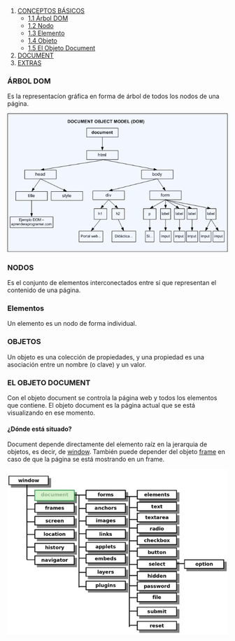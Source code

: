 1. [CONCEPTOS BÁSICOS](#dom)
   - [1.1 Árbol DOM](#dom)
   - [1.2 Nodo](#nodo)
   - [1.3 Elemento](#elemento)
   - [1.4 Objeto](#objeto)
   - [1.5 El Objeto Document](document)
2. [DOCUMENT](paginas/document.md)
3. [EXTRAS](paginas/extras.md)

### ÁRBOL DOM <a name="dom"></a>

Es la representacíon gráfica en forma de árbol de todos los nodos de una página.

![DOM](dom.png)

### NODOS <a name="nodo"></a>

Es el conjunto de elementos interconectados entre sí que representan el contenido de una página.

### Elementos <a name="elemento"></a>

Un elemento es un nodo de forma individual.

### OBJETOS <a name="objeto"></a>

Un objeto es una colección de propiedades, y una propiedad es una asociación entre un nombre (o clave) y un valor.

### EL OBJETO DOCUMENT <a name="document"></a>

Con el objeto document se controla la página web y todos los elementos que contiene. El objeto document es la página actual que se está visualizando en ese momento.

#### ¿Dónde está situado? <a name="situado"></a>

Document depende directamente del elemento raíz en la jerarquia de objetos, es decir, de [window](https://www.w3schools.com/jsref/obj_window.asp). También puede depender del objeto [frame](https://desarrolloweb.com/articulos/1147.php) en caso de que la página se está mostrando en un frame.

![Jerarquía de objetos en JavaScript](jerarquia.jpg)

